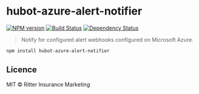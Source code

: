 # hubot-azure-alert-notifier
[![NPM version][npm-image]][npm-url] [![Build Status][travis-image]][travis-url] [![Dependency Status][daviddm-image]][daviddm-url]
> Notify for configured alert webhooks configured on Microsoft Azure.

```bash
npm install hubot-azure-alert-notifier
```

## Licence

MIT © Ritter Insurance Marketing


[npm-image]: https://badge.fury.io/js/hubot-azure-alert-notifier.svg
[npm-url]: https://npmjs.org/package/hubot-azure-alert-notifier
[travis-image]: https://travis-ci.org//hubot-azure-alert-notifier.svg?branch=master
[travis-url]: https://travis-ci.org//hubot-azure-alert-notifier
[daviddm-image]: https://david-dm.org//hubot-azure-alert-notifier.svg?theme=shields.io
[daviddm-url]: https://david-dm.org//hubot-azure-alert-notifier
